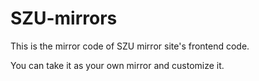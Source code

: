 # SZU-mirrors

This is the mirror code of SZU mirror site's frontend code.

You can take it as your own mirror and customize it.
